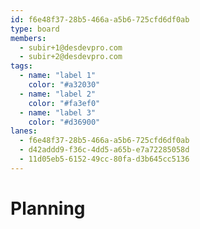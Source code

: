 ```yaml
---
id: f6e48f37-28b5-466a-a5b6-725cfd6df0ab
type: board
members:
  - subir+1@desdevpro.com
  - subir+2@desdevpro.com
tags:
  - name: "label 1"
    color: "#a32030"
  - name: "label 2"
    color: "#fa3ef0"
  - name: "label 3"
    color: "#d36900"
lanes:
  - f6e48f37-28b5-466a-a5b6-725cfd6df0ab
  - d42addd9-f36c-4dd5-a65b-e7a72285058d
  - 11d05eb5-6152-49cc-80fa-d3b645cc5136
---
```


# Planning
